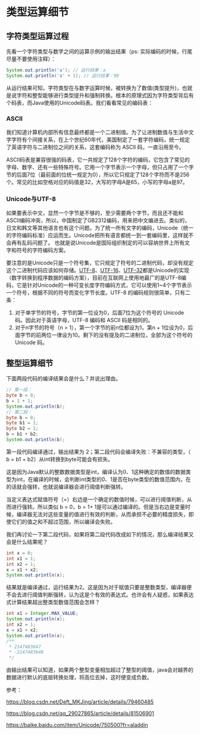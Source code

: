 # 类型运算细节



## 字符类型运算过程

先看一个字符类型与数字之间的运算示例的输出结果（ps: 实际编码的时候，行尾尽量不要使用注释）：

``` java
System.out.println('a'); // 运行结果：a
System.out.println('a' + 1); // 运行结果：98
```

从运行结果可知，字符类型在与数字运算时候，被转换为了数值(类型提升)，也就是说字符和整型能够进行类型提升和强制转换。根本的原理式因为字符类型背后有个码表，而Java使用的Unicode码表。我们看看常见的编码表：

### ASCII

我们知道计算机内部所有信息最终都是一个二进制值。为了让进制数值与生活中文字字符有个间接关系，在上个世纪60年代，美国制定了一套字符编码，统一规定了英语字符与二进制位之间的关系，这套编码称为 ASCII 码，一直沿用至今。

 ASCII码表是兼容很强的码表，它一共规定了128个字符的编码，它包含了常见的字母、数字、还有一些特殊符号。它用一个字节表示一个字母，但只占用了一个字节的后面7位（最前面的位统一规定为0），所以它只规定了128个字符而不是256个。常见的比如空格对应的码值是32，大写的字母A是65，小写的字母a是97。

### Unicode与UTF-8

 如果要表示中文，显然一个字节是不够的，至少需要两个字节，而且还不能和ASCII编码冲突，所以，中国制定了GB2312编码，用来把中文编进去。类似的，日文和韩文等其他语言也有这个问题。为了统一所有文字的编码，Unicode（统一的字符编码标准）应运而生。Unicode把所有语言都统一到一套编码里，这样就不会再有乱码问题了。 也就是说Unicode是国际组织制定的可以容纳世界上所有文字和符号的字符编码方案。

要注意的是Unicode只是一个符号集，它只规定了符号的二进制代码，却没有规定这个二进制代码应该如何存储。[UTF-8](https://baike.baidu.com/item/UTF-8)、[UTF-16](https://baike.baidu.com/item/UTF-16)、[UTF-32](https://baike.baidu.com/item/UTF-32)都是Unicode的实现（数字转换到程序数据的编码方案），目前在互联网上使用地最广的是UTF-8编码，它是针对Unicode的一种可变长度字符编码方式，它可以使用1~4个字节表示一个符号，根据不同的符号而变化字节长度。UTF-8 的编码规则很简单，只有二条：

1. 对于单字节的符号，字节的第一位设为0，后面7位为这个符号的 Unicode 码。因此对于英语字母，UTF-8 编码和 ASCII 码是相同的。
2. 对于n字节的符号（n > 1），第一个字节的前n位都设为1，第n + 1位设为0，后面字节的前两位一律设为10。剩下的没有提及的二进制位，全部为这个符号的 Unicode 码。



## 整型运算细节

下面两段代码的编译结果会是什么？并说出理由。

```java
// 第一段：
byte b = 0;
b = 1 + 1;
System.out.println(b);
// 第二段：
byte b = 0;
byte b1 = 1;
byte b2 = 1;
b = b1 + b2;
System.out.println(b);
```

第一段代码编译通过，输出结果为 2；第二段代码会编译失败：不兼容的类型，（  b = b1 + b2）从int转换到byte可能会有损失。

这是因为Java默认的整数数据类型是int，编译认为0、1这种确定的数值的数据类型为int，在编译的时候，会判断int类型的0、1是否在byte类型的数值范围内，在的话就会强转，也就说编译器会进行阈值判断强转。

当定义表达式赋值符号（=）右边是一个确定的数值时候，可以进行阈值判断，从而进行强转。所以类似 b = 0，b = 1+ 1是可以通过编译的。但是当右边是变量时候，编译器无法对这些变量的值进行有效的判断，从而承担不必要的精度损失，即使它们的值之和不超过范围，所以编译会失败。

我们再讨论一下第二段代码，如果将第二段代码改成如下的情况，那么编译结果又会是什么结果呢？

``` java
int x = 0;
int x1 = 1;
int x2 = 1;
x = x1 + x2;
System.out.println(x);
```

结果就是编译通过，运行结果为2。这是因为对于赋值只要是整数类型，编译器便不会去进行阈值判断强转，认为这是个有效的表达式。也许会有人疑惑，如果表达式计算结果超出整类型数值范围会怎样？

```java
int x1 = Integer.MAX_VALUE;
System.out.println(x);
int x2 = 1;
x = x1 + x2;
System.out.println(x);
/**
 * 2147483647
 * -2147483648
 */
```

由输出结果可以知道，如果两个整型变量相加超过了整型的阈值，java会对越界的数据进行默认的底层转换处理，将高位去掉，这时便变成负数。



参考：

https://blog.csdn.net/Deft_MKJing/article/details/79460485

https://blog.csdn.net/qq_29027865/article/details/81506901

https://baike.baidu.com/item/Unicode/750500?fr=aladdin